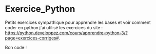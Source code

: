 # Exercice_Python

Petits exercices sympathique pour apprendre les bases et voir comment coder en python j'ai utilisé les exercices du site : https://python.developpez.com/cours/apprendre-python-3/?page=exercices-corriges#.

Bon code !
